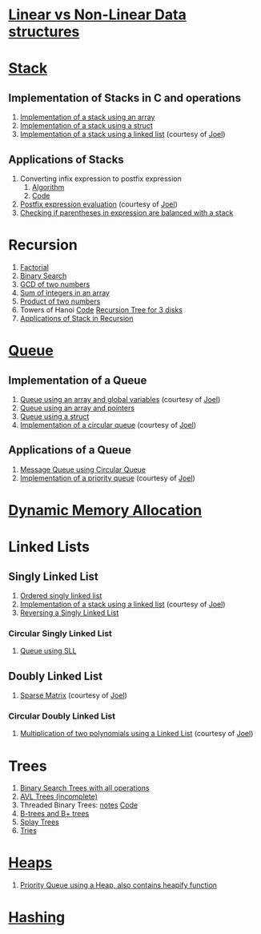 # [Linear vs Non-Linear Data structures](https://github.com/venkat1924/DSA/blob/main/LinearVsNonLinear.md)
# [Stack](https://github.com/venkat1924/IS233AI-Data_Structures/blob/main/Stack/stackNotes.md)
## Implementation of Stacks in C and operations
1. [Implementation of a stack using an array](https://github.com/venkat1924/IS233AI-Data_Structures/blob/main/Stack/stackUsingArray.c)
2. [Implementation of a stack using a struct](https://github.com/venkat1924/IS233AI-Data_Structures/blob/main/Stack/stackUsingStruct.c)
3. [Implementation of a stack using a linked list](https://github.com/venkat1924/IS233AI-Data_Structures/blob/main/Stack/stackUsingLinkedlist.c) (courtesy of [Joel](https://github.com/playinpixel))
## Applications of Stacks
1. Converting infix expression to postfix expression
    1. [Algorithm](https://github.com/venkat1924/DSA/blob/main/Stack/InfixToPostfixAlgorithm.md)
    2. [Code](https://github.com/venkat1924/IS233AI-Data_Structures/blob/main/Stack/infixToPostfix.c)
2. [Postfix expression evaluation](https://github.com/venkat1924/IS233AI-Data_Structures/blob/main/Stack/postfixEvaluation.c) (courtesy of [Joel](https://github.com/playinpixel))
3. [Checking if parentheses in expression are balanced with a stack](https://github.com/venkat1924/IS233AI-Data_Structures/blob/main/Stack/parenthesesChecking.c)

# Recursion
1. [Factorial](https://github.com/venkat1924/DSA/blob/main/Recursion/factorial.c)
2. [Binary Search](https://github.com/venkat1924/DSA/blob/main/Recursion/binarySearch.c)
3. [GCD of two numbers](https://github.com/venkat1924/DSA/blob/main/Recursion/gcd.c)
4. [Sum of integers in an array](https://github.com/venkat1924/DSA/blob/main/Recursion/arraySum.c)
5. [Product of two numbers](https://github.com/venkat1924/DSA/blob/main/Recursion/product.c)
6. Towers of Hanoi [Code](https://github.com/venkat1924/IS233AI-Data_Structures/blob/main/Recursion/towersOfHanoi.c) [Recursion Tree for 3 disks](https://github.com/venkat1924/DSA/blob/main/Recursion/RecursionTreeHanoi.png)
7. [Applications of Stack in Recursion](https://github.com/venkat1924/DSA/blob/main/Recursion/ApplicationOfStack.md)


# [Queue](https://github.com/venkat1924/IS233AI-Data_Structures/blob/main/Queue/Queue_notes.md)
## Implementation of a Queue
1. [Queue using an array and global variables](https://github.com/venkat1924/IS233AI-Data_Structures/blob/main/Queue/queueGlobalVariables.c) (courtesy of [Joel](https://github.com/playinpixel))
2. [Queue using an array and pointers](https://github.com/venkat1924/IS233AI-Data_Structures/blob/main/Queue/queueUsingPointers.c)
3. [Queue using a struct](https://github.com/venkat1924/DSA/blob/main/Queue/queueUsingStructs.c)
4. [Implementation of a circular queue](https://github.com/venkat1924/IS233AI-Data_Structures/blob/main/Queue/circularQueue.c) (courtesy of [Joel](https://github.com/playinpixel))
## Applications of a Queue
1. [Message Queue using Circular Queue](https://github.com/venkat1924/DSA/blob/main/LABS/3_Message_Queue.c)
2. [Implementation of a priority queue](https://github.com/venkat1924/IS233AI-Data_Structures/blob/main/Queue/PriorityQueue.c) (courtesy of [Joel](https://github.com/playinpixel))

# [Dynamic Memory Allocation](https://www.geeksforgeeks.org/dynamic-memory-allocation-in-c-using-malloc-calloc-free-and-realloc/)

# Linked Lists
## Singly Linked List
1. [Ordered singly linked list](https://github.com/venkat1924/IS233AI-Data_Structures/blob/main/Linked_list/orderedSinglyLinkedList.c)
2. [Implementation of a stack using a linked list](https://github.com/venkat1924/IS233AI-Data_Structures/blob/main/Stack/stackUsingLinkedlist.c) (courtesy of [Joel](https://github.com/playinpixel))
3. [Reversing a Singly Linked List](https://github.com/venkat1924/DSA/blob/main/Linked_list/reverseSLL.c)
### Circular Singly Linked List
1. [Queue using SLL](https://github.com/venkat1924/DSA/blob/main/LABS/5_Queue_CLL.c)
## Doubly Linked List
1. [Sparse Matrix](https://github.com/venkat1924/DSA/blob/main/Linked_list/sparseMatrixwDLL.c) (courtesy of [Joel](https://github.com/playinpixel))
### Circular Doubly Linked List 
1. [Multiplication of two polynomials using a Linked List](https://github.com/venkat1924/DSA/blob/main/LABS/4_Poly_mul.c) (courtesy of [Joel](https://github.com/playinpixel))

# Trees
1. [Binary Search Trees with all operations](https://github.com/venkat1924/IS233AI-Data_Structures/blob/main/Trees/binarySearchTrees.c)
2. [AVL Trees (incomplete)](https://github.com/venkat1924/IS233AI-Data_Structures/blob/main/Trees/AVLtree.md)
3. Threaded Binary Trees: [notes](https://github.com/venkat1924/DSA/blob/main/Trees/ThreadedBinaryTree.md) [Code](https://github.com/venkat1924/DSA/blob/main/Trees/ThreadedBinaryTree.c)
4. [B-trees and B+ trees](https://github.com/venkat1924/DSA/blob/main/Trees/Btree.md)
5. [Splay Trees](https://github.com/venkat1924/DSA/blob/main/Trees/SplayTree.md)
6. [Tries](https://github.com/venkat1924/DSA/blob/main/Trees/Tries.md)

# [Heaps](https://github.com/venkat1924/DSA/blob/main/Heaps/Heaps.md)
1. [Priority Queue using a Heap, also contains heapify function](https://github.com/venkat1924/DSA/blob/main/LABS/7_Priority_Q_Heap.c)
   
# [Hashing](https://github.com/venkat1924/IS233AI-Data_Structures_and_Applications/blob/main/Hashing/Hashing.md)
